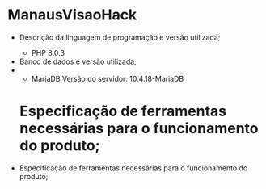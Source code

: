 # ManausVisaoHack

<ul>
<li> Descrição da linguagem de programação e versão utilizada;</li>

 - PHP 8.0.3

<li> Banco de dados e versão utilizada;<li>

 - MariaDB Versão do servidor: 10.4.18-MariaDB 

# Especificação de ferramentas necessárias para o funcionamento do produto;

<li> Especificação de ferramentas necessárias para o funcionamento do produto; </li>

</ul>